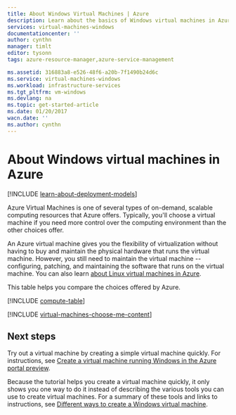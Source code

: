 ```yaml
---
title: About Windows Virtual Machines | Azure
description: Learn about the basics of Windows virtual machines in Azure using both deployment models.
services: virtual-machines-windows
documentationcenter: ''
author: cynthn
manager: timlt
editor: tysonn
tags: azure-resource-manager,azure-service-management

ms.assetid: 316883a8-e526-48f6-a20b-7f1490b24d6c
ms.service: virtual-machines-windows
ms.workload: infrastructure-services
ms.tgt_pltfrm: vm-windows
ms.devlang: na
ms.topic: get-started-article
ms.date: 01/20/2017
wacn.date: ''
ms.author: cynthn
---
```


# About Windows virtual machines in Azure
[!INCLUDE [learn-about-deployment-models](../../includes/learn-about-deployment-models-both-include.md)]

Azure Virtual Machines is one of several types of on-demand, scalable computing resources that Azure offers. Typically, you'll choose a virtual machine if you need more control over the computing environment than the other choices offer.

An Azure virtual machine gives you the flexibility of virtualization without having to buy and maintain the physical hardware that runs the virtual machine. However, you still need to maintain the virtual machine -- configuring, patching, and maintaining the software that runs on the virtual machine. You can also learn [about Linux virtual machines in Azure](./virtual-machines-linux-azure-overview.md).

This table helps you compare the choices offered by Azure.

[!INCLUDE [compute-table](../../includes/compute-options-table.md)]

[!INCLUDE [virtual-machines-choose-me-content](../../includes/virtual-machines-choose-me-content.md)]

## Next steps
Try out a virtual machine by creating a simple virtual machine quickly. For instructions, see [Create a virtual machine running Windows in the Azure portal preview](/documentation/articles/virtual-machines-windows-hero-tutorial/).

Because the tutorial helps you create a virtual machine quickly, it only shows you one way to do it instead of describing the various tools you can use to create virtual machines. For a summary of these tools and links to instructions, see [Different ways to create a Windows virtual machine](./virtual-machines-windows-creation-choices.md).
